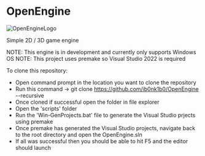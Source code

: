 # OpenEngine
![OpenEngineLogo](https://user-images.githubusercontent.com/123968803/228677907-5352e296-c2e5-4063-acd7-47c40e183f54.png)

Simple 2D / 3D game engine

NOTE: This engine is in development and currently only supports Windows OS
NOTE: This project uses premake so Visual Studio 2022 is required

To clone this repository:
  - Open command prompt in the location you want to clone the repository
  - Run this command -> git clone https://github.com/ib0nk1b0/OpenEngine --recursive
  - Once cloned if successful open the folder in file explorer
  - Open the 'scripts' folder
  - Run the 'Win-GenProjects.bat' file to generate the Visual Studio prjects using premake
  - Once premake has generated the Visual Studio projects, navigate back to the root directory and open the OpenEngine.sln
  - If all was successful then you should be able to hit F5 and the editor should launch
